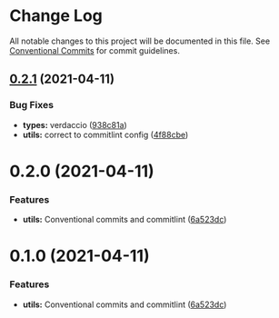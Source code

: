 # Change Log

All notable changes to this project will be documented in this file.
See [Conventional Commits](https://conventionalcommits.org) for commit guidelines.

## [0.2.1](https://github.com/mike-north/js-ts-monorepos/compare/v0.2.0...v0.2.1) (2021-04-11)


### Bug Fixes

* **types:** verdaccio ([938c81a](https://github.com/mike-north/js-ts-monorepos/commit/938c81a4b67fb537f658ef68734141567af5f624))
* **utils:** correct to commitlint config ([4f88cbe](https://github.com/mike-north/js-ts-monorepos/commit/4f88cbe1d3cc1f35fd3b241cf876843b91edcfcd))





# 0.2.0 (2021-04-11)


### Features

* **utils:** Conventional commits and commitlint ([6a523dc](https://github.com/mike-north/js-ts-monorepos/commit/6a523dc46ec41a4df9ce672ab9e80fb84363181c))





# 0.1.0 (2021-04-11)


### Features

* **utils:** Conventional commits and commitlint ([6a523dc](https://github.com/mike-north/js-ts-monorepos/commit/6a523dc46ec41a4df9ce672ab9e80fb84363181c))
